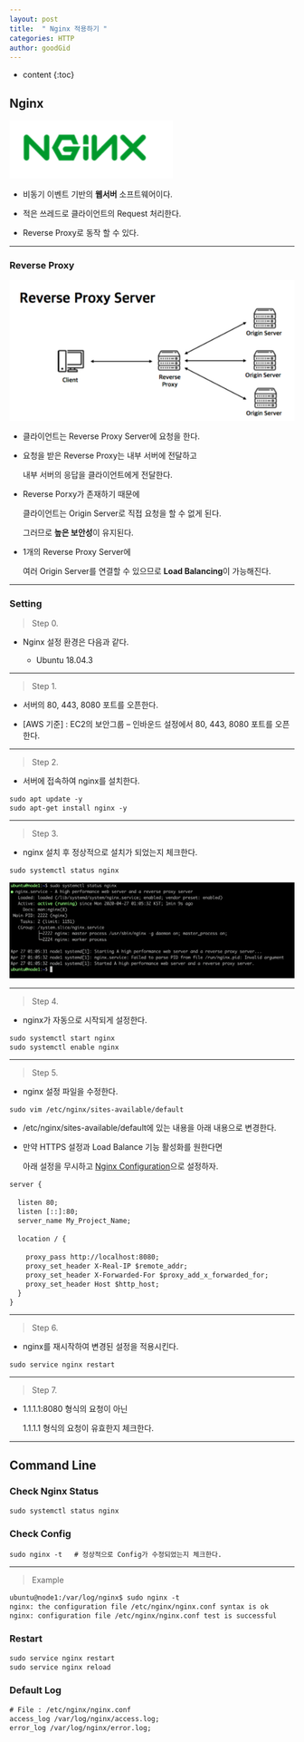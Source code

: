 ```yaml
---
layout: post
title:  " Nginx 적용하기 "
categories: HTTP
author: goodGid
---
```

* content
{:toc}

## Nginx

![](/assets/img/http/nginx_1.png)

* 비동기 이벤트 기반의 **웹서버** 소프트웨어이다.

* 적은 쓰레드로 클라이언트의 Request 처리한다.

* Reverse Proxy로 동작 할 수 있다.




---

### Reverse Proxy

![](/assets/img/http/nginx_2.png)

* 클라이언트는 Reverse Proxy Server에 요청을 한다.

* 요청을 받은 Reverse Proxy는 내부 서버에 전달하고 
  
  내부 서버의 응답을 클라이언트에게 전달한다.

* Reverse Porxy가 존재하기 때문에 

  클라이언트는 Origin Server로 직접 요청을 할 수 없게 된다.

  그러므로 **높은 보안성**이 유지된다.

* 1개의 Reverse Proxy Server에 

  여러 Origin Server를 연결할 수 있으므로 **Load Balancing**이 가능해진다.


---


### Setting

> Step 0.

* Nginx 설정 환경은 다음과 같다.

  - Ubuntu 18.04.3


---

> Step 1.

* 서버의 80, 443, 8080 포트를 오픈한다.

* [AWS 기준] : EC2의 보안그룹 – 인바운드 설정에서 80, 443, 8080 포트를 오픈한다.

---


> Step 2.

* 서버에 접속하여 nginx를 설치한다.

``` shell
sudo apt update -y
sudo apt-get install nginx -y
```

---

> Step 3.

* nginx 설치 후 정상적으로 설치가 되었는지 체크한다.

``` shell
sudo systemctl status nginx
```

![](/assets/img/http/nginx_3.png)

---

> Step 4.

* nginx가 자동으로 시작되게 설정한다.

``` shell
sudo systemctl start nginx
sudo systemctl enable nginx
```

---


> Step 5.

* nginx 설정 파일을 수정한다.

``` shell
sudo vim /etc/nginx/sites-available/default
```

* /etc/nginx/sites-available/default에 있는 내용을 아래 내용으로 변경한다.

* 만약 HTTPS 설정과 Load Balance 기능 활성화를 원한다면

  아래 설정을 무시하고 [Nginx Configuration](https://gist.github.com/goodGid/19aceb989a86adbb4560e976cf437453)으로 설정하자.

```
server {

  listen 80;
  listen [::]:80;
  server_name My_Project_Name;

  location / {

    proxy_pass http://localhost:8080;
    proxy_set_header X-Real-IP $remote_addr;
    proxy_set_header X-Forwarded-For $proxy_add_x_forwarded_for;
    proxy_set_header Host $http_host;
  }
}
```


---


> Step 6.

* nginx를 재시작하여 변경된 설정을 적용시킨다.

``` shell
sudo service nginx restart
```

---

> Step 7.

* 1.1.1.1:8080 형식의 요청이 아닌
  
  1.1.1.1 형식의 요청이 유효한지 체크한다.




---

## Command Line

### Check Nginx Status 

``` shell
sudo systemctl status nginx
```


### Check Config 

``` shell
sudo nginx -t   # 정상적으로 Config가 수정되었는지 체크한다.
```

---

> Example

``` shell
ubuntu@node1:/var/log/nginx$ sudo nginx -t
nginx: the configuration file /etc/nginx/nginx.conf syntax is ok
nginx: configuration file /etc/nginx/nginx.conf test is successful
```


### Restart

``` shell
sudo service nginx restart
sudo service nginx reload
```



### Default Log

``` shell
# File : /etc/nginx/nginx.conf
access_log /var/log/nginx/access.log;
error_log /var/log/nginx/error.log;
```



